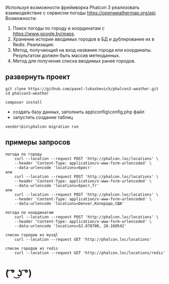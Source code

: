 Используя возможности фреймворка Phalcon 3 реализовать взаимодействие с
сервисом погоды https://openweathermap.org/api.
Возможности:
1. Поиск погоды по городу и координатам с https://www.google.by/maps.
2. Хранение истории вводимых городов в БД и дублирование их в Redis.
Реализация:
1. Метод, получающий на вход название города или координаты. Результатом
должен быть массив метеоданных.
2. Метод для получения списка вводимых ранее городов.

## развернуть проект

```
git clone https://github.com/pavel-lukashevich/phalcon3-weather.git
cd phalcon3-weather

composer install
```
- создать базу данных, заполнить app\config\config.php файл
- запустить создание таблиц
```
vendor\bin\phalcon migration run
```


## примеры запросов

```
погода по городу
    curl --location --request POST 'http://phalcon.loc/locations' \
    --header 'Content-Type: application/x-www-form-urlencoded' \
    --data-urlencode 'locations=брест'
или
    curl --location --request POST 'http://phalcon.loc/locations' \
    --header 'Content-Type: application/x-www-form-urlencoded' \
    --data-urlencode 'locations=брест,fr'
или
    curl --location --request POST 'http://phalcon.loc/locations' \
    --header 'Content-Type: application/x-www-form-urlencoded' \
    --data-urlencode 'locations=Denver,Колорадо,США'

погода по координатам
    curl --location --request POST 'http://phalcon.loc/locations' \
    --header 'Content-Type: application/x-www-form-urlencoded' \
    --data-urlencode 'locations=52.878708, 28.160542'

список городов из mysql
    curl --location --request GET 'http://phalcon.loc/locations'

список городов из redis
    curl --location --request GET 'http://phalcon.loc/locations/redis'
```


# ( ͡° ͜ʖ ͡°)

